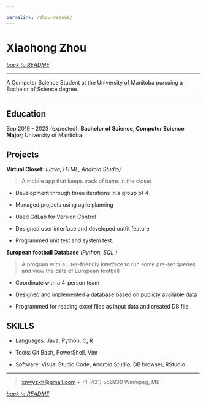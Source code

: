 ```yaml
---

permalink: /zhou-resume/
---
```

Xiaohong Zhou
============

[*back to README*](https://igumiao.github.io/readme/)

----

A Computer Science Student at the University of Manitoba pursuing a Bachelor of Science degree.

----

Education
---------



Sep 2019 - 2023 (expected):  **Bachelor of Science, Computer Science Major**; University of Manitoba



Projects
----------

**Virtual Closet:** *(Java, HTML, Android Studio)*

> A mobile app that keeps track of items in the closet

* Development through three iterations in a group of 4

* Managed projects using agile planning

* Used GitLab for Version Control 

* Designed user interface and developed outfit feature 

* Programmed unit test and system test.


**European football Database** *(Python, SQL )* 

> A program with a user-friendly interface to run some pre-set queries and view the data of European football

- Coordinate with a 4-person team

- Designed and implemented a database based on publicly available data
- Programmed for reading excel files as input data and created DB file



**SKILLS**
----------------------------------------

* Languages: Java, Python, C, R

* Tools: Git Bash, PowerShell, Vim

* Software: Visual Studio Code, Android Studio, DB browser, RStudio


----

> <xnwyzxh@gmail.com> • +1 (431) 556939 
> Winnipeg, MB


[*back to README*](https://igumiao.github.io/readme)

